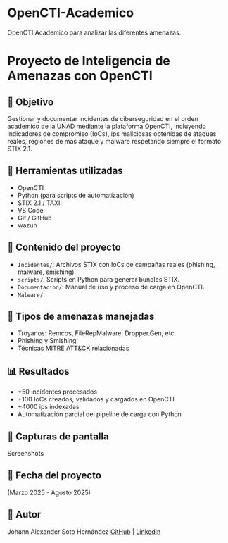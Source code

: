 # OpenCTI-Academico
OpenCTI Academico para analizar las diferentes amenazas.

# Proyecto de Inteligencia de Amenazas con OpenCTI

## 🎯 Objetivo
Gestionar y documentar incidentes de ciberseguridad en el orden academico de la UNAD mediante la plataforma OpenCTI, incluyendo indicadores de compromiso
(IoCs), ips maliciosas obtenidas de ataques reales, regiones de mas ataque y malware respetando siempre el formato STIX 2.1.

## 🧰 Herramientas utilizadas
- OpenCTI
- Python (para scripts de automatización)
- STIX 2.1 / TAXII
- VS Code
- Git / GitHub
- wazuh

## 📁 Contenido del proyecto
- `Incidentes/`: Archivos STIX con IoCs de campañas reales (phishing, malware, smishing).
- `scripts/`: Scripts en Python para generar bundles STIX.
- `Documentacion/`: Manual de uso y proceso de carga en OpenCTI.
- `Malware/`

## 🔐 Tipos de amenazas manejadas
- Troyanos: Remcos, FileRepMalware, Dropper.Gen, etc.
- Phishing y Smishing
- Técnicas MITRE ATT&CK relacionadas

## 📊 Resultados
- +50 incidentes procesados
- +100 IoCs creados, validados y cargados en OpenCTI
-  +4000 ips indexadas
- Automatización parcial del pipeline de carga con Python

## 📸 Capturas de pantalla
Screenshots

## 📅 Fecha del proyecto
(Marzo 2025 - Agosto 2025)

## 👤 Autor
Johann Alexander Soto Hernández 
[GitHub](https://github.com/johannsoto) | [LinkedIn](https://www.linkedin.com/in/johann-alexander-soto-h-bb6182208/)

